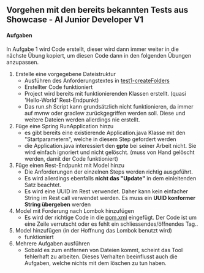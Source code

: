 ## Vorgehen mit den bereits bekannten Tests aus Showcase - AI Junior Developer V1

#### Aufgaben

In Aufgabe 1 wird Code erstellt, dieser wird dann immer weiter in die nächste Übung kopiert, um diesen Code dann in den folgenden Übungen anzupassen.

1. Erstelle eine vorgegebene Dateistruktur
    - Ausführen des Anforderungstextes in [test1-createFolders](test1-createFolders)
    - Erstellter Code funktioniert
    - Project wird bereits mit funktionierenden Klassen erstellt. (quasi 'Hello-World' Rest-Endpunkt)
    - Das run.sh Script kann grundsätzlich nicht funktionieren, da immer auf mvnw oder gradlew zurückgegriffen werden soll. Diese und weitere Dateien werden allerdings nie erstellt.
2. Füge eine Spring RunApplication hinzu
    - es gibt bereits eine existierende Application.java Klasse mit den "Startparametern", welche in diesem Step gefordert werden
    - die Application.java interessiert den **gpte** bei seiner Arbeit nicht. Sie wird einfach ignoriert und nicht gelöscht. (muss von Hand gelöscht werden, damit der Code funktioniert)
3. Füge einen Rest-Endpunkt mit Model hinzu
    - Die Anforderungen der einzelnen Steps werden richtig ausgeführt.
    - Es wird allerdings ebenfalls **nicht das "Update"** in dem einleitenden Satz beachtet.
    - Es wird eine UUID im Rest verwendet. Daher kann kein einfacher String im Rest call verwendet werden. Es muss ein **UUID konformer String übergeben** werden
4. Model mit Forderung nach Lombok hinzufügen
    - Es wird der richtige Code in die [pom.xml](test4-newModelWithLombok/pom.xml) eingefügt. Der Code ist um eine Zeile verrutscht oder es fehlt ein schliessendes/öffnendes Tag..
5. Model hinzufügen (in der Hoffnung das Lombok benutzt wird)
    - funktioniert
6. Mehrere Aufgaben ausführen
    - Sobald es zum entfernen von Dateien kommt, scheint das Tool fehlerhaft zu arbeiten. Dieses Verhalten beeinflusst auch die Aufgaben, welche nichts mit dem löschen zu tun haben.
